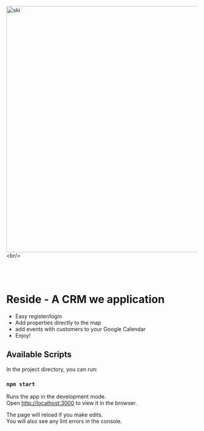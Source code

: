 <img align="left" alt="ski" width="650px" src="https://i.ibb.co/zXxMTpk/newGIf.gif" />\<br/><br/>
<br />
<br />
<br />



# Reside - A CRM we application
- Easy register/login
- Add properties directly to the map
- add events with customers to your Google Calendar
- Enjoy!

## Available Scripts

In the project directory, you can run:

### `npm start`

Runs the app in the development mode.\
Open [http://localhost:3000](http://localhost:3000) to view it in the browser.

The page will reload if you make edits.\
You will also see any lint errors in the console.


